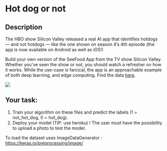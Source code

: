 
# Hot dog or not 
##  Description

The HBO show Silicon Valley released a real AI app that identifies hotdogs — and not hotdogs — like the one shown on season 4’s 4th episode (the app is now available on Android as well as iOS!)

Build your own version of the SeeFood App from the TV show Silicon Valley. Whether you've seen the show or not, you should watch a refresher on how it works. While the use-case is farcical, the app is an approachable example of both deep learning, and edge computing. Find the data [here](https://www.kaggle.com/dansbecker/hot-dog-not-hot-dog/data).


![](https://miro.medium.com/max/2400/1*FZSvtomVWXV6hQp1Mkdk3A.png)


## Your task:

1. Train your algorithm on these files and predict the labels (1 = not_hot_dog, 0 = hot_dog).
2. Deploy your model (TIP: use heroku) ! The user must have the possibility to upload a photo to test the model.
    
    
To load the dataset uses ImageDataGenerator : 
https://keras.io/preprocessing/image/



